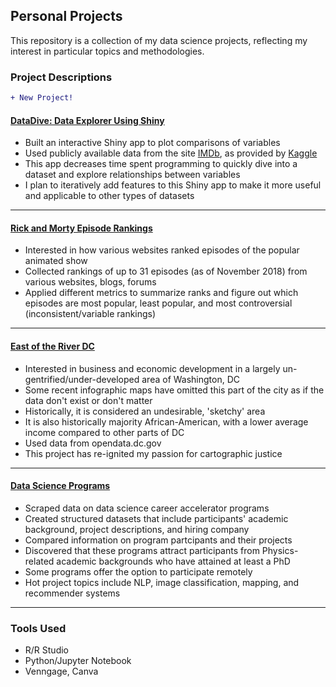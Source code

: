 ## Personal Projects

This repository is a collection of my data science projects, reflecting my interest in particular topics and methodologies. 

### Project Descriptions

```diff
+ New Project!
```
#### [DataDive: Data Explorer Using Shiny](https://github.com/CheLena/Personal-Projects/tree/master/ShinyExplorer)
* Built an interactive Shiny app to plot comparisons of variables
* Used publicly available data from the site [IMDb](https://imdb.com), as provided by [Kaggle](https://www.kaggle.com/carolzhangdc/imdb-5000-movie-dataset)
* This app decreases time spent programming to quickly dive into a dataset and explore relationships between variables
* I plan to iteratively add features to this Shiny app to make it more useful and applicable to other types of datasets

---

#### [Rick and Morty Episode Rankings](https://github.com/CheLena/Personal-Projects/tree/master/Rick_And_Morty)
* Interested in how various websites ranked episodes of the popular animated show
* Collected rankings of up to 31 episodes (as of November 2018) from various websites, blogs, forums
* Applied different metrics to summarize ranks and figure out which episodes are most popular, least popular, and most controversial (inconsistent/variable rankings)

---

#### [East of the River DC](https://github.com/CheLena/Personal-Projects/tree/master/EOTR)
* Interested in business and economic development in a largely un-gentrified/under-developed area of Washington, DC
* Some recent infographic maps have omitted this part of the city as if the data don't exist or don't matter
* Historically, it is considered an undesirable, 'sketchy' area
* It is also historically majority African-American, with a lower average income compared to other parts of DC
* Used data from opendata.dc.gov
* This project has re-ignited my passion for cartographic justice

---

#### [Data Science Programs](https://github.com/CheLena/Personal-Projects/tree/master/DataSciBootcamps)
* Scraped data on data science career accelerator programs
* Created structured datasets that include participants' academic background, project descriptions, and hiring company
* Compared information on program partcipants and their projects
* Discovered that these programs attract participants from Physics-related academic backgrounds who have attained at least a PhD
* Some programs offer the option to participate remotely
* Hot project topics include NLP, image classification, mapping, and recommender systems

--- 


### Tools Used
* R/R Studio
* Python/Jupyter Notebook
* Venngage, Canva 
